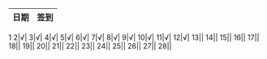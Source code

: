 日期|签到
:---------------|:---------------
1
2|√|
3|√|
4|√|
5|√|
6|√|
7|√|
8|√|
9|√|
10|√|
11|√|
12|√|
13||
14||
15||
16||
17||
18||
19||
20||
21||
22||
23||
24||
25||
26||
27||
28||

